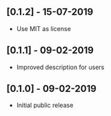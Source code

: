 ## [0.1.2] - 15-07-2019
* Use MIT as license

## [0.1.1] - 09-02-2019
* Improved description for users


## [0.1.0] - 09-02-2019
* Initial public release
